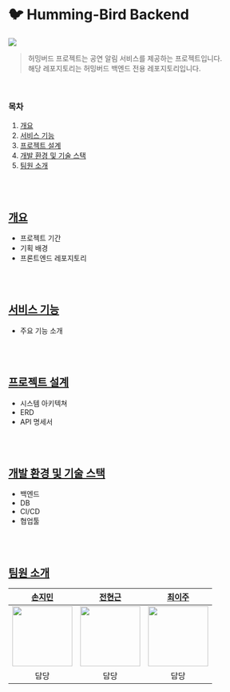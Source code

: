 # 🐦 Humming-Bird Backend

<img src="https://github.com/Naegongal-Team/HummingBird-Back/assets/52346113/39fa3d72-2ebe-46fe-bde1-0ef8edfe6538">

> 허밍버드 프로젝트는 공연 알림 서비스를 제공하는 프로젝트입니다.  
> 해당 레포지토리는 허밍버드 백엔드 전용 레포지토리입니다.

<br/>

### 목차

1. [개요](#개요)
2. [서비스 기능](#서비스-기능)
3. [프로젝트 설계](#프로젝트-설계)
4. [개발 환경 및 기술 스택](#개발-환경-및-기술-스택)
5. [팀원 소개](#팀원-소개)

<br/>
<br/>

## [개요]((#목차))

- 프로젝트 기간
- 기획 배경
- 프론트엔드 레포지토리


<br/>
<br/>

## [서비스 기능](#목차)

- 주요 기능 소개


<br/>
<br/>

## [프로젝트 설계](#목차)

- 시스템 아키텍쳐
- ERD
- API 명세서


<br/>
<br/>

## [개발 환경 및 기술 스택](#목차)

- 백엔드
- DB
- CI/CD
- 협업툴



<br/>
<br/>

## [팀원 소개](#목차)

|                     **[손지민](https://github.com/jmxx219)**                      |                   **[전현근](https://github.com/thisfetch1591)**                   |                   **[최이주](https://github.com/cherryiJuice)**                    |
|:------------------------------------------------------------------------------:|:-------------------------------------------------------------------------------:|:-------------------------------------------------------------------------------:|
| <img width="120px" src="https://avatars.githubusercontent.com/u/52346113?v=4"> | <img width="120px" src="https://avatars.githubusercontent.com/u/144662707?v=4"> | <img width="120px" src="https://avatars.githubusercontent.com/u/143402486?v=4"> |
|                                       담당                                       |                                       담당                                        |                                       담당                                        |

<br>